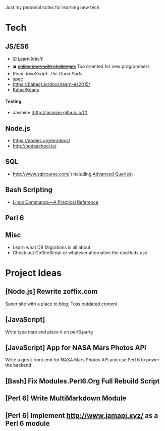 Just my personal notes for learning new tech

# Tech

## JS/ES6

* ☑️ ~~[Learn X in Y](https://learnxinyminutes.com/docs/javascript/)~~
* ✖️ ~~[online book with challenges](http://eloquentjavascript.net/)~~ Too oriented for new programmers
* Read *JavaScript: The Good Parts*
* [spec](http://www.ecma-international.org/publications/standards/Ecma-262.htm)
* https://babeljs.io/docs/learn-es2015/
* [Katas/Koans](http://es6katas.org/)

#### Testing

* Jasmine [http://jasmine.github.io/]()

## Node.js

* https://nodejs.org/en/docs/
* http://nodeschool.io/

## SQL

* http://www.sqlcourse.com/ (including [Advanced Queries](http://www.sqlcourse2.com/))

## Bash Scripting
* [Linux Commands—A Practical Reference](http://www.pixelbeat.org/cmdline.html)

## Perl 6

## Misc

* Learn what DB Migrations is all about
* Check out CoffeeScript or whatever alternative the cool kids use

# Project Ideas

## [Node.js] Rewrite zoffix.com

Saner site with a place to blog. Toss outdated content

## [JavaScript]

Write type map and place it on perl6.party

## [JavaScript] App for NASA Mars Photos API

Write a great front end for NASA Mars Photos API and use Perl 6 to power
the backend

## [Bash] Fix Modules.Perl6.Org Full Rebuild Script

## [Perl 6] Write MultiMarkdown Module

## [Perl 6] Implement http://www.jamapi.xyz/ as a Perl 6 module
